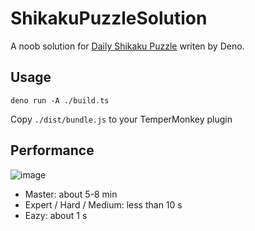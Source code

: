 # ShikakuPuzzleSolution

A noob solution for [Daily Shikaku Puzzle](https://shikakuofthe.day/master) writen by Deno.

## Usage

```
deno run -A ./build.ts
```

Copy `./dist/bundle.js` to your TemperMonkey plugin

## Performance

![image](https://github.com/user-attachments/assets/863a4bb0-0866-47cf-8bc9-31c98de5e998)

- Master: about 5-8 min
- Expert / Hard / Medium: less than 10 s
- Eazy: about 1 s
